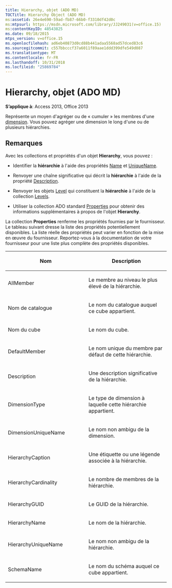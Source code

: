```yaml
---
title: Hierarchy, objet (ADO MD)
TOCTitle: Hierarchy Object (ADO MD)
ms:assetid: 26e4e690-59ad-fb87-66b0-f3310df42d0c
ms:mtpsurl: https://msdn.microsoft.com/library/JJ249031(v=office.15)
ms:contentKeyID: 48543825
ms.date: 09/18/2015
mtps_version: v=office.15
ms.openlocfilehash: ad6eb40873d0cd88b441adaa5568ad57dced83c6
ms.sourcegitcommit: c557bbcccf37a6011f89aae1ddd399dfe549d087
ms.translationtype: MT
ms.contentlocale: fr-FR
ms.lasthandoff: 10/31/2018
ms.locfileid: "25869784"
---
```

# <a name="hierarchy-object-ado-md"></a>Hierarchy, objet (ADO MD)


**S’applique à**: Access 2013, Office 2013

Représente un moyen d'agréger ou de « cumuler » les membres d'une [dimension](dimension-object-ado-md.md). Vous pouvez agréger une dimension le long d'une ou de plusieurs hiérarchies.

## <a name="remarks"></a>Remarques

Avec les collections et propriétés d'un objet **Hierarchy**, vous pouvez :

  - Identifier la **hiérarchie** à l'aide des propriétés [Name](name-property-ado-md.md) et [UniqueName](uniquename-property-ado-md.md).

  - Renvoyer une chaîne significative qui décrit la **hiérarchie** à l'aide de la propriété [Description](description-property-ado-md.md).

  - Renvoyer les objets [Level](level-object-ado-md.md) qui constituent la **hiérarchie** à l'aide de la collection [Levels](levels-collection-ado-md.md).

  - Utiliser la collection ADO standard [Properties](properties-collection-ado.md) pour obtenir des informations supplémentaires à propos de l'objet **Hierarchy**.

La collection **Properties** renferme les propriétés fournies par le fournisseur. Le tableau suivant dresse la liste des propriétés potentiellement disponibles. La liste réelle des propriétés peut varier en fonction de la mise en œuvre du fournisseur. Reportez-vous à la documentation de votre fournisseur pour une liste plus complète des propriétés disponibles.

<table>
<colgroup>
<col style="width: 50%" />
<col style="width: 50%" />
</colgroup>
<thead>
<tr class="header">
<th><p>Nom</p></th>
<th><p>Description</p></th>
</tr>
</thead>
<tbody>
<tr class="odd">
<td><p>AllMember</p></td>
<td><p>Le membre au niveau le plus élevé de la hiérarchie.</p></td>
</tr>
<tr class="even">
<td><p>Nom de catalogue</p></td>
<td><p>Le nom du catalogue auquel ce cube appartient.</p></td>
</tr>
<tr class="odd">
<td><p>Nom du cube</p></td>
<td><p>Le nom du cube.</p></td>
</tr>
<tr class="even">
<td><p>DefaultMember</p></td>
<td><p>Le nom unique du membre par défaut de cette hiérarchie.</p></td>
</tr>
<tr class="odd">
<td><p>Description</p></td>
<td><p>Une description significative de la hiérarchie.</p></td>
</tr>
<tr class="even">
<td><p>DimensionType</p></td>
<td><p>Le type de dimension à laquelle cette hiérarchie appartient.</p></td>
</tr>
<tr class="odd">
<td><p>DimensionUniqueName</p></td>
<td><p>Le nom non ambigu de la dimension.</p></td>
</tr>
<tr class="even">
<td><p>HierarchyCaption</p></td>
<td><p>Une étiquette ou une légende associée à la hiérarchie.</p></td>
</tr>
<tr class="odd">
<td><p>HierarchyCardinality</p></td>
<td><p>Le nombre de membres de la hiérarchie.</p></td>
</tr>
<tr class="even">
<td><p>HierarchyGUID</p></td>
<td><p>Le GUID de la hiérarchie.</p></td>
</tr>
<tr class="odd">
<td><p>HierarchyName</p></td>
<td><p>Le nom de la hiérarchie.</p></td>
</tr>
<tr class="even">
<td><p>HierarchyUniqueName</p></td>
<td><p>Le nom non ambigu de la hiérarchie.</p></td>
</tr>
<tr class="odd">
<td><p>SchemaName</p></td>
<td><p>Le nom du schéma auquel ce cube appartient.</p></td>
</tr>
</tbody>
</table>

